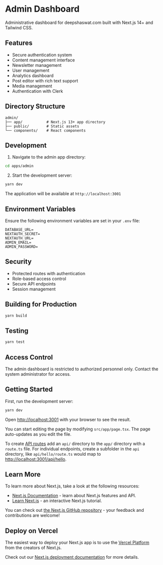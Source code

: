 # Admin Dashboard

Administrative dashboard for deepshaswat.com built with Next.js 14+ and Tailwind
CSS.

## Features

- Secure authentication system
- Content management interface
- Newsletter management
- User management
- Analytics dashboard
- Post editor with rich text support
- Media management
- Authentication with Clerk

## Directory Structure

```
admin/
├── app/           # Next.js 13+ app directory
├── public/        # Static assets
└── components/    # React components
```

## Development

1. Navigate to the admin app directory:

```bash
cd apps/admin
```

2. Start the development server:

```bash
yarn dev
```

The application will be available at `http://localhost:3001`

## Environment Variables

Ensure the following environment variables are set in your `.env` file:

```env
DATABASE_URL=
NEXTAUTH_SECRET=
NEXTAUTH_URL=
ADMIN_EMAIL=
ADMIN_PASSWORD=
```

## Security

- Protected routes with authentication
- Role-based access control
- Secure API endpoints
- Session management

## Building for Production

```bash
yarn build
```

## Testing

```bash
yarn test
```

## Access Control

The admin dashboard is restricted to authorized personnel only. Contact the
system administrator for access.

## Getting Started

First, run the development server:

```bash
yarn dev
```

Open [http://localhost:3001](http://localhost:3001) with your browser to see the
result.

You can start editing the page by modifying `src/app/page.tsx`. The page
auto-updates as you edit the file.

To create
[API routes](https://nextjs.org/docs/app/building-your-application/routing/router-handlers)
add an `api/` directory to the `app/` directory with a `route.ts` file. For
individual endpoints, create a subfolder in the `api` directory, like
`api/hello/route.ts` would map to
[http://localhost:3001/api/hello](http://localhost:3001/api/hello).

## Learn More

To learn more about Next.js, take a look at the following resources:

- [Next.js Documentation](https://nextjs.org/docs) - learn about Next.js
  features and API.
- [Learn Next.js](https://nextjs.org/learn/foundations/about-nextjs) - an
  interactive Next.js tutorial.

You can check out
[the Next.js GitHub repository](https://github.com/vercel/next.js/) - your
feedback and contributions are welcome!

## Deploy on Vercel

The easiest way to deploy your Next.js app is to use the
[Vercel Platform](https://vercel.com/new?utm_source=github.com&utm_medium=referral&utm_campaign=turborepo-readme)
from the creators of Next.js.

Check out our
[Next.js deployment documentation](https://nextjs.org/docs/deployment) for more
details.
